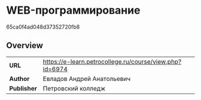 # WEB-программирование

65ca0f4ad048d37352720fb8

## Overview

| | |
-- | --
**URL** | https://e-learn.petrocollege.ru/course/view.php?id=6974
**Author** | Евладов Андрей Анатольевич
**Publisher** | Петровский колледж
